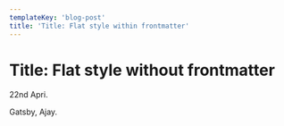 ```yaml
---
templateKey: 'blog-post'
title: 'Title: Flat style within frontmatter'
---
```


# Title: Flat style without frontmatter
22nd Apri.

Gatsby, Ajay.